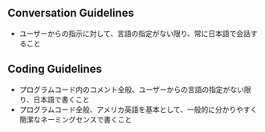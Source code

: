 ## Conversation Guidelines

- ユーザーからの指示に対して、言語の指定がない限り、常に日本語で会話すること

## Coding Guidelines

- プログラムコード内のコメント全般、ユーザーからの言語の指定がない限り、日本語で書くこと
- プログラムコード全般、アメリカ英語を基本として、一般的に分かりやすく簡潔なネーミングセンスで書くこと
